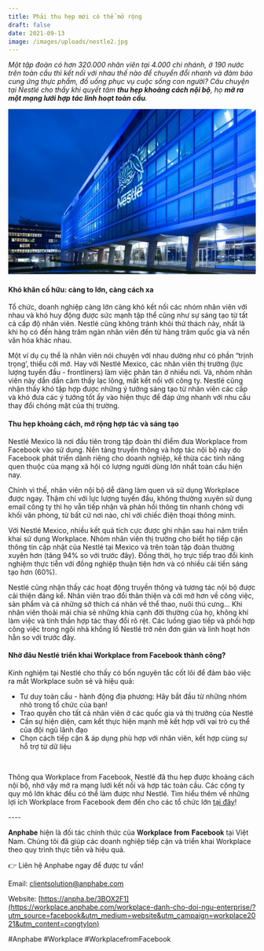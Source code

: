 ```yaml
---
title: Phải thu hẹp mới có thể mở rộng
draft: false
date: 2021-09-13
image: /images/uploads/nestle2.jpg
---
```

*Một tập đoàn có hơn 320.000 nhân viên tại 4.000 chi nhánh, ở 190 nước trên toàn cầu thì kết nối với nhau thế nào để chuyển đổi nhanh và đảm bảo cung ứng thực phẩm, đồ uống phục vụ cuộc sống con người? Câu chuyện tại Nestlé cho thấy khi quyết tâm **thu hẹp khoảng cách nội bộ**, họ **mở ra một mạng lưới hợp tác linh hoạt toàn cầu**.*

![](/images/uploads/nestle2.jpg)

#### **Khó khăn cố hữu: càng to lớn, càng cách xa**

Tổ chức, doanh nghiệp càng lớn càng khó kết nối các nhóm nhân viên với nhau và khó huy động được sức mạnh tập thể cũng như sự sáng tạo từ tất cả cấp độ nhân viên. Nestlé cũng không tránh khỏi thử thách này, nhất là khi họ có đến hàng trăm ngàn nhân viên đến từ hàng trăm quốc gia và nền văn hóa khác nhau. 

Một ví dụ cụ thể là nhân viên nói chuyện với nhau dường như có phần “trịnh trọng’, thiếu cởi mở. Hay với Nestlé Mexico, các nhân viên thị trường (lực lượng tuyến đầu - frontliners) làm việc phân tán ở nhiều nơi. Và, nhóm nhân viên này dần dần cảm thấy lạc lõng, mất kết nối với công ty. Nestlé cũng nhận thấy khó tập hợp được những ý tưởng sáng tạo từ nhân viên các cấp và khó đưa các ý tưởng tốt ấy vào hiện thực để đáp ứng nhanh với nhu cầu thay đổi chóng mặt của thị trường.

#### **Thu hẹp khoảng cách, mở rộng hợp tác và sáng tạo**

Nestlé Mexico là nơi đầu tiên trong tập đoàn thí điểm đưa Workplace from Facebook vào sử dụng. Nền tảng truyền thông và hợp tác nội bộ này do Facebook phát triển dành riêng cho doanh nghiệp, kế thừa các tính năng quen thuộc của mạng xã hội có lượng người dùng lớn nhất toàn cầu hiện nay. 

Chính vì thế, nhân viên nội bộ dễ dàng làm quen và sử dụng Workplace được ngay. Thậm chí với lực lượng tuyến đầu, không thường xuyên sử dụng email công ty thì họ vẫn tiếp nhận và phản hồi thông tin nhanh chóng với khối văn phòng, từ bất cứ nơi nào, chỉ với chiếc điện thoại thông minh. 

Với Nestlé Mexico, nhiều kết quả tích cực được ghi nhận sau hai năm triển khai sử dụng Workplace. Nhóm nhân viên thị trường cho biết họ tiếp cận thông tin cập nhật của Nestlé tại Mexico và trên toàn tập đoàn thường xuyên hơn (tăng 94% so với trước đây). Đồng thời, họ trực tiếp trao đổi kinh nghiệm thực tiễn với đồng nghiệp thuận tiện hơn và có nhiều cải tiến sáng tạo hơn (60%). 

Nestlé cũng nhận thấy các hoạt động truyền thông và tương tác nội bộ được cải thiện đáng kể. Nhân viên trao đổi thân thiện và cởi mở hơn về công việc, sản phẩm và cả những sở thích cá nhân về thể thao, nuôi thú cưng… Khi nhân viên thoải mái chia sẻ những khía cạnh đời thường của họ, không khí làm việc và tinh thần hợp tác thay đổi rõ rệt. Các luồng giao tiếp và phối hợp công việc trong ngôi nhà khổng lồ Nestlé trở nên đơn giản và linh hoạt hơn hẳn so với trước đây.

#### **Nhờ đâu Nestlé triển khai Workplace from Facebook thành công?** 

Kinh nghiệm tại Nestlé cho thấy có bốn nguyên tắc cốt lõi để đảm bảo việc ra mắt Workplace suôn sẻ và hiệu quả:

* Tư duy toàn cầu - hành động địa phương: Hãy bắt đầu từ những nhóm nhỏ trong tổ chức của bạn!
* Trao quyền cho tất cả nhân viên ở các quốc gia và thị trường của Nestlé 
* Cần sự hiện diện, cam kết thực hiện mạnh mẽ kết hợp với vai trò cụ thể của đội ngũ lãnh đạo 
* Chọn cách tiếp cận & áp dụng phù hợp với nhân viên, kết hợp cùng sự hỗ trợ từ dữ liệu

![]()

Thông qua Workplace from Facebook, Nestlé đã thu hẹp được khoảng cách nội bộ, nhờ vậy mở ra mạng lưới kết nối và hợp tác toàn cầu. Các công ty quy mô lớn khác đều có thể làm được như Nestlé. Tìm hiểu thêm về những lợi ích Workplace from Facebook đem đến cho các tổ chức lớn [tại đây](https://workplace.anphabe.com/workplace-danh-cho-doi-ngu-enterprise/?utm_source=facebook&utm_medium=website&utm_campaign=workplace2021&utm_content=congtylon)!

\---- ​ 

𝐀𝐧𝐩𝐡𝐚𝐛𝐞 hiện là đối tác chính thức của 𝐖𝐨𝐫𝐤𝐩𝐥𝐚𝐜𝐞 𝐟𝐫𝐨𝐦 𝐅𝐚𝐜𝐞𝐛𝐨𝐨𝐤 tại Việt Nam. Chúng tôi đã giúp các doanh nghiệp tiếp cận và triển khai Workplace theo quy trình thực tiễn và hiệu quả. 

👉 Liên hệ Anphabe ngay để được tư vấn! 

Email: clientsolution@anphabe.com ​ 

Website: [https://anpha.be/3BOX2F1](https://workplace.anphabe.com/workplace-danh-cho-doi-ngu-enterprise/?utm_source=facebook&utm_medium=website&utm_campaign=workplace2021&utm_content=congtylon) 

\#Anphabe #Workplace #WorkplacefromFacebook